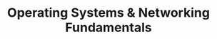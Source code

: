 ---
layout: default
title: Operating Systems & Networking Fundamentals
parent: Year 1 Semester 2
permalink: /year-1-semester-2/osnf/
---